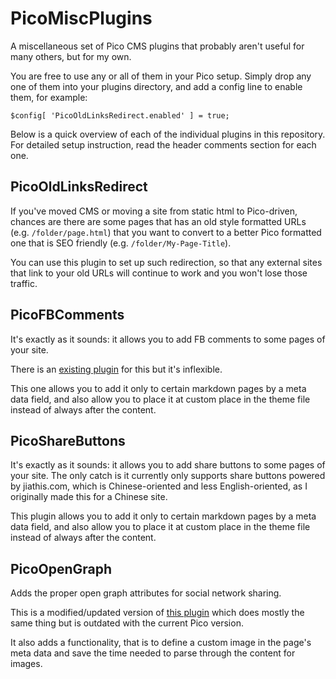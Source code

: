 # PicoMiscPlugins
A miscellaneous set of Pico CMS plugins that probably aren't useful for many others, but for my own.

You are free to use any or all of them in your Pico setup. Simply drop any one of them into your
plugins directory, and add a config line to enable them, for example:

```
$config[ 'PicoOldLinksRedirect.enabled' ] = true;
```

Below is a quick overview of each of the individual plugins in this repository. For detailed
setup instruction, read the header comments section for each one.

## PicoOldLinksRedirect

If you've moved CMS or moving a site from static html to Pico-driven, chances are there are some
pages that has an old style formatted URLs (e.g. `/folder/page.html`) that you want to convert to
a better Pico formatted one that is SEO friendly (e.g. `/folder/My-Page-Title`).

You can use this plugin to set up such redirection, so that any external sites that link to your
old URLs will continue to work and you won't lose those traffic.

## PicoFBComments

It's exactly as it sounds: it allows you to add FB comments to some pages of your site.

There is an [existing plugin](https://github.com/netomx/pico-fb) for this but it's inflexible.

This one allows you to add it only to certain markdown pages by a meta data field, and also
allow you to place it at custom place in the theme file instead of always after the content.

## PicoShareButtons

It's exactly as it sounds: it allows you to add share buttons to some pages of your site.
The only catch is it currently only supports share buttons powered by jiathis.com, which is
Chinese-oriented and less English-oriented, as I originally made this for a Chinese site.

This plugin allows you to add it only to certain markdown pages by a meta data field, and also
allow you to place it at custom place in the theme file instead of always after the content.

## PicoOpenGraph

Adds the proper open graph attributes for social network sharing.

This is a modified/updated version of [this plugin](https://github.com/ahmet2106/pico-opengraph)
which does mostly the same thing but is outdated with the current Pico version.

It also adds a functionality, that is to define a custom image in the page's meta data and save
the time needed to parse through the content for images.


